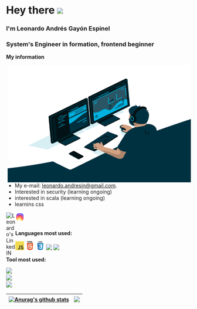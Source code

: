 # Hey there <img src="https://media.giphy.com/media/hvRJCLFzcasrR4ia7z/giphy.gif" width="24px">


### I'm Leonardo Andrés Gayón Espinel
### System's Engineer in formation, frontend beginner



**My information**

<img align="right" alt="GIF" src="https://raw.githubusercontent.com/XcodeAndX/XcodeAndX/main/code.gif" width="500" height="320" />

- My e-mail: [leonardo.andresin@gmail.com](mailto:leonardo.andresin@gmail.com).
- Interested in security (learning ongoing)
- interested in scala (learning ongoing)
- learnins css

</a>
<a href="https://www.linkedin.com/in/leonardo-andres-gayon-espinel-25a58315b/">
  <img align="left" alt="Leonardo's LinkedIN" width="25px" src="https://raw.githubusercontent.com/peterthehan/peterthehan/master/assets/linkedin.svg" />
</a>
<a href="https://www.instagram.com/leoandres2002/">
  <img align="left" alt="Leonardo's Instagram" width="25px" src="https://raw.githubusercontent.com/XcodeAndX/XcodeAndX/94f812fe76b32e7875fd0600f221a586fa2b11b5/icons8-instagram.svg" />
</a>

<br/>

<br/>

**Languages most used:**

<code><img height = "24" src="https://raw.githubusercontent.com/github/explore/80688e429a7d4ef2fca1e82350fe8e3517d3494d/topics/javascript/javascript.png"></code>
<code><img height = "24" src="https://raw.githubusercontent.com/github/explore/80688e429a7d4ef2fca1e82350fe8e3517d3494d/topics/html/html.png"></code>
<code><img height = "24" src="https://raw.githubusercontent.com/github/explore/80688e429a7d4ef2fca1e82350fe8e3517d3494d/topics/css/css.png"></code>
<code><img height = "24" src="https://img.icons8.com/nolan/64/java-coffee-cup-logo.png"></code>
<code><img height = "24" src= "https://img.icons8.com/dusk/64/000000/scala.png"></code>
<br/>

**Tool most used:**

<code><img height = "25" src= "https://img.icons8.com/color/48/000000/intellij-idea.png"> </code>
<code><img height = "25" src= "https://img.icons8.com/color/48/000000/visual-studio-code-2019.png"> </code>
<code><img height = "24" src="https://img.icons8.com/color/48/000000/adobe-premiere-pro--v1.png"> </code>


| <a href="https://github.com/anuraghazra/github-readme-stats"><img align="center" src="https://github-readme-stats.vercel.app/api?username=XcodeAndX&show_icons=true&include_all_commits=true&theme=tokyonight&hide_border=true" alt="Anurag's github stats" /></a> | <a href="https://github.com/anuraghazra/github-readme-stats"><img align="center" src="https://github-readme-stats.vercel.app/api/top-langs/?username=XcodeAndX&layout=compact&theme=tokyonight&hide_border=true" /></a> |
| ------------- | ------------- |
